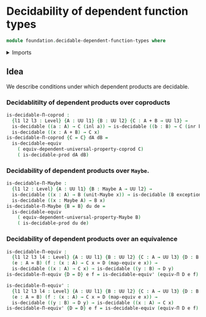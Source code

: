 # Decidability of dependent function types

```agda
module foundation.decidable-dependent-function-types where
```

<details><summary>Imports</summary>

```agda
open import foundation.coproduct-types
open import foundation.decidable-types
open import foundation.equivalences
open import foundation.functoriality-dependent-function-types
open import foundation.maybe
open import foundation.universal-property-coproduct-types
open import foundation.universal-property-maybe
open import foundation.universe-levels
```

</details>

## Idea

We describe conditions under which dependent products are decidable.

### Decidablitilty of dependent products over coproducts

```agda
is-decidable-Π-coprod :
  {l1 l2 l3 : Level} {A : UU l1} {B : UU l2} {C : A + B → UU l3} →
  is-decidable ((a : A) → C (inl a)) → is-decidable ((b : B) → C (inr b)) →
  is-decidable ((x : A + B) → C x)
is-decidable-Π-coprod {C = C} dA dB =
  is-decidable-equiv
    ( equiv-dependent-universal-property-coprod C)
    ( is-decidable-prod dA dB)
```

### Decidability of dependent products over `Maybe`.

```agda
is-decidable-Π-Maybe :
  {l1 l2 : Level} {A : UU l1} {B : Maybe A → UU l2} →
  is-decidable ((x : A) → B (unit-Maybe x)) → is-decidable (B exception-Maybe) →
  is-decidable ((x : Maybe A) → B x)
is-decidable-Π-Maybe {B = B} du de =
  is-decidable-equiv
    ( equiv-dependent-universal-property-Maybe B)
    ( is-decidable-prod du de)
```

### Decidability of dependent products over an equivalence

```agda
is-decidable-Π-equiv :
  {l1 l2 l3 l4 : Level} {A : UU l1} {B : UU l2} {C : A → UU l3} {D : B → UU l4}
  (e : A ≃ B) (f : (x : A) → C x ≃ D (map-equiv e x)) →
  is-decidable ((x : A) → C x) → is-decidable ((y : B) → D y)
is-decidable-Π-equiv {D = D} e f = is-decidable-equiv' (equiv-Π D e f)

is-decidable-Π-equiv' :
  {l1 l2 l3 l4 : Level} {A : UU l1} {B : UU l2} {C : A → UU l3} {D : B → UU l4}
  (e : A ≃ B) (f : (x : A) → C x ≃ D (map-equiv e x)) →
  is-decidable ((y : B) → D y) → is-decidable ((x : A) → C x)
is-decidable-Π-equiv' {D = D} e f = is-decidable-equiv (equiv-Π D e f)
```
